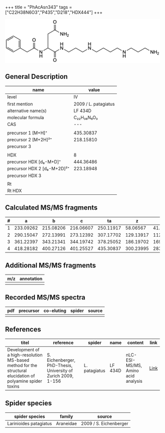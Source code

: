 +++
title = "PhAcAsn343"
tags = ["C22H38N6O3","P435","D218","HDX444"]
+++

![](/img/PhAcAsn343.png)

## General Description

| name                        | value                |
|-----------------------------|----------------------|
| level                       | IV                   |
| first mention               | 2009 / L. patagiatus |
| alternative name(s)         | LF 434D              |
| molecular formula           | C₂₂H₃₈N₆O₃           |
| CAS                         | ---                  |
|                             |                      |
| precursor 1 [M+H]⁺          | 435.30837            |
| precursor 2 [M+2H]²⁺        | 218.15810            |
| precursor 3                 |                      |
|                             |                      |
| HDX                         | 8                    |
| precursor HDX   [d₈-M+D]⁺   | 444.36486            |
| precursor HDX 2 [d₈-M+2D]²⁺ | 223.18948            |
| precursor HDX 3             |                      |
|                             |                      |
| Rt                          |                      |
| Rt HDX                      |                      |

## Calculated MS/MS fragments

| # | a         | b         | c         | ta        | z         | y         | tz        |
|---|-----------|-----------|-----------|-----------|-----------|-----------|-----------|
| 1 | 233.09262 | 215.08206 | 216.06607 | 250.11917 | 58.06567  | 41.03912  | 75.09222  |
| 2 | 290.15047 | 272.13991 | 273.12392 | 307.17702 | 129.13917 | 112.11262 | 146.16572 |
| 3 | 361.22397 | 343.21341 | 344.19742 | 378.25052 | 186.19702 | 169.17047 | 203.22357 |
| 4 | 418.28182 | 400.27126 | 401.25527 | 435.30837 | 300.23995 | 283.21340 | 317.26650 |

## Additional MS/MS fragments

| m/z       | annotation |
|-----------|------------|
|           |            |

## Recorded MS/MS spectra

| pdf | precursor | co-eluting | spider    | source                              |
|-----|-----------|------------|-----------|-------------------------------------|
|     |           |            |           |                                     |

## References

| titel                                                                                                      | reference                                                     | spider        | name    | content       | link                                                               |
|------------------------------------------------------------------------------------------------------------|---------------------------------------------------------------|---------------|---------|---------------|--------------------------------------------------------------------|
| Development of a high-resolution MS-based method for the structural elucidation of polyamine spider toxins | S. Eichenberger, PhD-Thesis, University of Zurich 2009, 1-156 | L. patagiatus | LF 434D | nLC-ESI-MS/MS, Amino acid analysis | [Link](https://www.zora.uzh.ch/id/eprint/12787/1/Eichenberger.pdf) |

## Spider species

| spider species         | family    | source                 |
|------------------------|-----------|------------------------|
| Larinioides patagiatus | Araneidae | 2009 / S. Eichenberger |